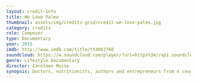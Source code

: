 ```yaml
---
layout: credit-info
title: We Love Paleo
thumbnail: assets/img/credits-grid/credit-we-love-paleo.jpg
category: credits
role: Composer
type: Documentary
year: 2015
imdb: http://www.imdb.com/title/tt4061760
soundcloud: https://w.soundcloud.com/player/?url=https%3A//api.soundcloud.com/tracks/221864026&amp;color=ff5500&amp;auto_play=false&amp;hide_related=false&amp;show_comments=true&amp;show_user=true&amp;show_reposts=false
genre: Lifestyle Documentary
director: Caroleen Moise
synopsis: Doctors, nutritionists, authors and entrepreneurs from 4 countries share why they choose to go against conventional health wisdom to promote Paleo.
---
```



